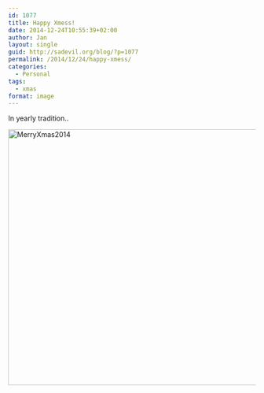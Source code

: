 ```yaml
---
id: 1077
title: Happy Xmess!
date: 2014-12-24T10:55:39+02:00
author: Jan
layout: single
guid: http://sadevil.org/blog/?p=1077
permalink: /2014/12/24/happy-xmess/
categories:
  - Personal
tags:
  - xmas
format: image
---
```

In yearly tradition..

[<img class="alignnone size-large wp-image-1078" src="https://kcore.org/wp-content/uploads/2014/12/MerryXmas2014-1024x665.png" alt="MerryXmas2014" width="800" height="520" srcset="https://kcore.org/wp-content/uploads/2014/12/MerryXmas2014-1024x665.png 1024w, https://kcore.org/wp-content/uploads/2014/12/MerryXmas2014-300x195.png 300w, https://kcore.org/wp-content/uploads/2014/12/MerryXmas2014-231x150.png 231w, https://kcore.org/wp-content/uploads/2014/12/MerryXmas2014-150x97.png 150w" sizes="(max-width: 800px) 100vw, 800px" />](https://kcore.org/wp-content/uploads/2014/12/MerryXmas2014.png)
